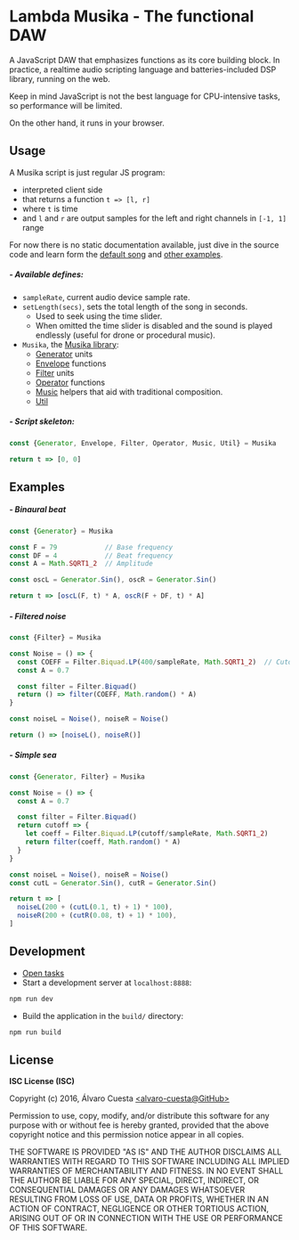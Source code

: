 # Lambda Musika - The functional DAW

A JavaScript DAW that emphasizes functions as its core building block. In practice,
a realtime audio scripting language and batteries-included DSP library, running
on the web.

Keep in mind JavaScript is not the best language for CPU-intensive tasks, so
performance will be limited.

On the other hand, it runs in your browser.

## Usage

A Musika script is just regular JS program:

- interpreted client side
- that returns a function `t => [l, r]`
- where `t` is time
- and `l` and `r` are output samples for the left and right channels in `[-1, 1]`
  range

For now there is no static documentation available, just dive in the source code
and learn form the [default song](src/components/App/default-song.js) and [other
examples](#examples).

##### - Available defines:

- `sampleRate`, current audio device sample rate.
- `setLength(secs)`, sets the total length of the song in seconds.
  - Used to seek using the time slider.
  - When omitted the time slider is disabled and the sound is played endlessly
    (useful for drone or procedural music).
- `Musika`, the [Musika library](lib/):
  - [Generator](lib/Generator.js) units
  - [Envelope](lib/Generator.js) functions
  - [Filter](lib/Filter/index.js) units
  - [Operator](lib/Operator.js) functions
  - [Music](lib/Music.js) helpers that aid with traditional composition.
  - [Util](lib/Util.js)

##### - Script skeleton:

```js
const {Generator, Envelope, Filter, Operator, Music, Util} = Musika

return t => [0, 0]
```

## Examples

##### - Binaural beat

```js
const {Generator} = Musika

const F = 79            // Base frequency
const DF = 4            // Beat frequency
const A = Math.SQRT1_2  // Amplitude

const oscL = Generator.Sin(), oscR = Generator.Sin()

return t => [oscL(F, t) * A, oscR(F + DF, t) * A]
```

##### - Filtered noise

```js
const {Filter} = Musika

const Noise = () => {
  const COEFF = Filter.Biquad.LP(400/sampleRate, Math.SQRT1_2)  // Cutoff = 400Hz, Q = 0.707
  const A = 0.7

  const filter = Filter.Biquad()
  return () => filter(COEFF, Math.random() * A)
}

const noiseL = Noise(), noiseR = Noise()

return () => [noiseL(), noiseR()]
```

##### - Simple sea

```js
const {Generator, Filter} = Musika

const Noise = () => {
  const A = 0.7

  const filter = Filter.Biquad()
  return cutoff => {
    let coeff = Filter.Biquad.LP(cutoff/sampleRate, Math.SQRT1_2)
    return filter(coeff, Math.random() * A)
  }
}

const noiseL = Noise(), noiseR = Noise()
const cutL = Generator.Sin(), cutR = Generator.Sin()

return t => [
  noiseL(200 + (cutL(0.1, t) + 1) * 100),
  noiseR(200 + (cutR(0.08, t) + 1) * 100),
]
```

## Development

- [Open tasks](TODO.md)
- Start a development server at `localhost:8888`:

```sh
npm run dev
```

- Build the application in the `build/` directory:

```sh
npm run build
```

## License

**ISC License (ISC)**

Copyright (c) 2016, Álvaro Cuesta [\<alvaro-cuesta@GitHub\>](http://github.com/alvaro-cuesta/)

Permission to use, copy, modify, and/or distribute this software for any purpose with or without fee is hereby granted, provided that the above copyright notice and this permission notice appear in all copies.

THE SOFTWARE IS PROVIDED "AS IS" AND THE AUTHOR DISCLAIMS ALL WARRANTIES WITH REGARD TO THIS SOFTWARE INCLUDING ALL IMPLIED WARRANTIES OF MERCHANTABILITY AND FITNESS. IN NO EVENT SHALL THE AUTHOR BE LIABLE FOR ANY SPECIAL, DIRECT, INDIRECT, OR CONSEQUENTIAL DAMAGES OR ANY DAMAGES WHATSOEVER RESULTING FROM LOSS OF USE, DATA OR PROFITS, WHETHER IN AN ACTION OF CONTRACT, NEGLIGENCE OR OTHER TORTIOUS ACTION, ARISING OUT OF OR IN CONNECTION WITH THE USE OR PERFORMANCE OF THIS SOFTWARE.
